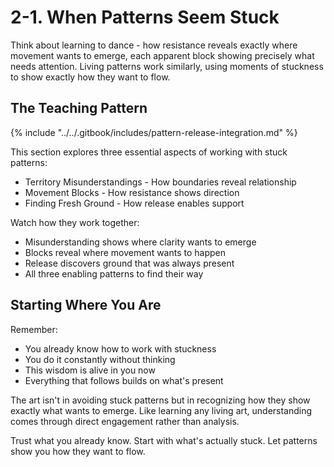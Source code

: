 # 2-1. When Patterns Seem Stuck

Think about learning to dance - how resistance reveals exactly where movement wants to emerge, each apparent block showing precisely what needs attention. Living patterns work similarly, using moments of stuckness to show exactly how they want to flow.

## The Teaching Pattern

{% include "../../.gitbook/includes/pattern-release-integration.md" %}

This section explores three essential aspects of working with stuck patterns:

* Territory Misunderstandings - How boundaries reveal relationship
* Movement Blocks - How resistance shows direction
* Finding Fresh Ground - How release enables support

Watch how they work together:

* Misunderstanding shows where clarity wants to emerge
* Blocks reveal where movement wants to happen
* Release discovers ground that was always present
* All three enabling patterns to find their way

## Starting Where You Are

Remember:

* You already know how to work with stuckness
* You do it constantly without thinking
* This wisdom is alive in you now
* Everything that follows builds on what's present

The art isn't in avoiding stuck patterns but in recognizing how they show exactly what wants to emerge. Like learning any living art, understanding comes through direct engagement rather than analysis.

Trust what you already know. Start with what's actually stuck. Let patterns show you how they want to flow.

